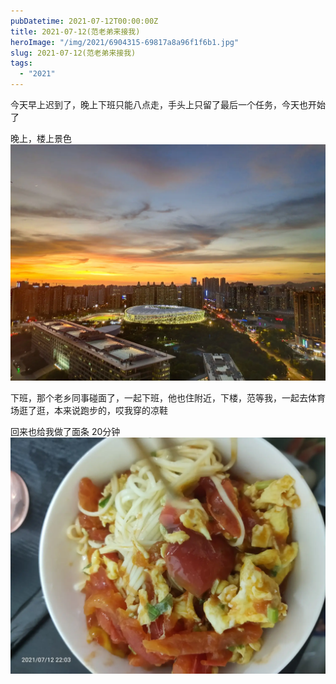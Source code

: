 ```yaml
---
pubDatetime: 2021-07-12T00:00:00Z
title: 2021-07-12(范老弟来接我)
heroImage: "/img/2021/6904315-69817a8a96f1f6b1.jpg"
slug: 2021-07-12(范老弟来接我)
tags:
  - "2021"
---
```


今天早上迟到了，晚上下班只能八点走，手头上只留了最后一个任务，今天也开始了

晚上，楼上景色![](../../../../public/img/2021/6904315-69817a8a96f1f6b1.jpg)

下班，那个老乡同事碰面了，一起下班，他也住附近，下楼，范等我，一起去体育场逛了逛，本来说跑步的，哎我穿的凉鞋

回来也给我做了面条
20分钟![](../../../../public/img/2021/6904315-42e2537a19ff08b3.jpg)
